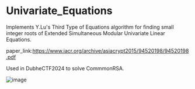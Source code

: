 # Univariate_Equations
Implements Y.Lu's Third Type of Equations algorithm for finding small integer roots of Extended Simultaneous Modular Univariate Linear Equations.

paper_link:https://www.iacr.org/archive/asiacrypt2015/94520198/94520198.pdf

Used in DubheCTF2024 to solve CommmonRSA.

![image](https://github.com/zarismine/Univariate_Equations/assets/90366333/7c264b02-11f7-4a76-a171-aa92bfeab5d9)

